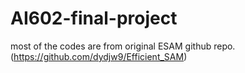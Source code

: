 # AI602-final-project

most of the codes are from original ESAM github repo. (https://github.com/dydjw9/Efficient_SAM)
